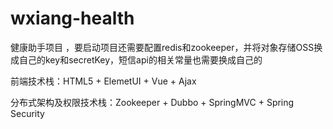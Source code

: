 # wxiang-health
健康助手项目
，要启动项目还需要配置redis和zookeeper，并将对象存储OSS换成自己的key和secretKey，短信api的相关常量也需要换成自己的

前端技术栈：HTML5 + ElemetUI + Vue + Ajax

分布式架构及权限技术栈：Zookeeper + Dubbo + SpringMVC + Spring Security

